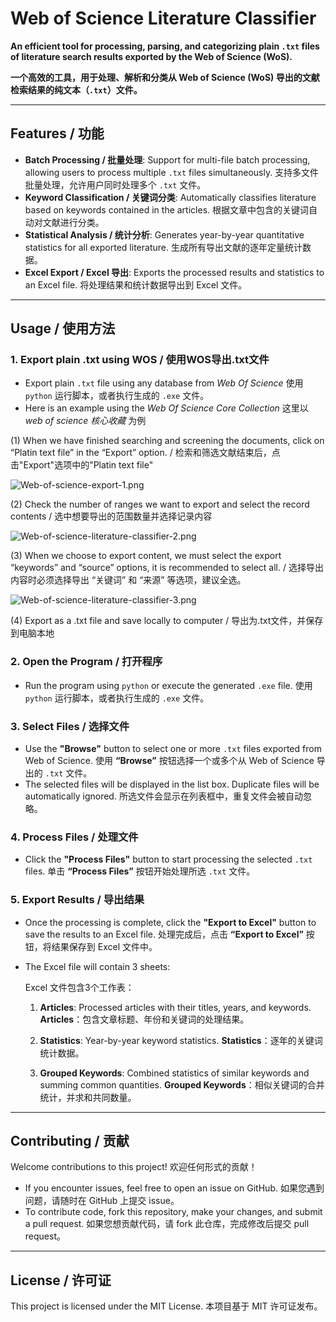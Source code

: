 # Web of Science Literature Classifier

**An efficient tool for processing, parsing, and categorizing plain `.txt` files of literature search results exported by the Web of Science (WoS).**

**一个高效的工具，用于处理、解析和分类从 Web of Science (WoS) 导出的文献检索结果的纯文本（`.txt`）文件。**

------

## Features / 功能

- **Batch Processing / 批量处理**:
  Support for multi-file batch processing, allowing users to process multiple `.txt` files simultaneously.
  支持多文件批量处理，允许用户同时处理多个 `.txt` 文件。
- **Keyword Classification / 关键词分类**:
  Automatically classifies literature based on keywords contained in the articles.
  根据文章中包含的关键词自动对文献进行分类。
- **Statistical Analysis / 统计分析**:
  Generates year-by-year quantitative statistics for all exported literature.
  生成所有导出文献的逐年定量统计数据。
- **Excel Export / Excel 导出**:
  Exports the processed results and statistics to an Excel file.
  将处理结果和统计数据导出到 Excel 文件。

------

## Usage / 使用方法

### 1. Export plain .txt using WOS / 使用WOS导出.txt文件

- Export plain `.txt` file using any database from *Web Of Science*
  使用 `python` 运行脚本，或者执行生成的 `.exe` 文件。
-  Here is an example using the *Web Of Science Core Collection*
  这里以 *web of science 核心收藏* 为例

(1) When we have finished searching and screening the documents, click on “Platin text file” in the “Export” option. / 检索和筛选文献结束后，点击"Export"选项中的"Platin text file"

![Web-of-science-export-1.png](https://www.helloimg.com/i/2025/01/07/677c4c9339b55.png)

(2) Check the number of ranges we want to export and select the record contents / 选中想要导出的范围数量并选择记录内容

![Web-of-science-literature-classifier-2.png](https://www.helloimg.com/i/2025/01/07/677c4e824c001.png)

(3) When we choose to export content, we must select the export “keywords” and “source” options, it is recommended to select all. /  选择导出内容时必须选择导出 “关键词” 和 “来源” 等选项，建议全选。

![Web-of-science-literature-classifier-3.png](https://www.helloimg.com/i/2025/01/07/677c4f2a213a6.png)

(4) Export as a .txt file and save locally to computer / 导出为.txt文件，并保存到电脑本地

### 2. Open the Program / 打开程序

- Run the program using `python` or execute the generated `.exe` file.
  使用 `python` 运行脚本，或者执行生成的 `.exe` 文件。

### 3. Select Files / 选择文件

- Use the **"Browse"** button to select one or more `.txt` files exported from Web of Science.
  使用 **“Browse”** 按钮选择一个或多个从 Web of Science 导出的 `.txt` 文件。
- The selected files will be displayed in the list box. Duplicate files will be automatically ignored.
  所选文件会显示在列表框中，重复文件会被自动忽略。

### 4. Process Files / 处理文件

- Click the **"Process Files"** button to start processing the selected `.txt` files.
  单击 **“Process Files”** 按钮开始处理所选 `.txt` 文件。

### 5. Export Results / 导出结果

- Once the processing is complete, click the **"Export to Excel"** button to save the results to an Excel file.
  处理完成后，点击 **“Export to Excel”** 按钮，将结果保存到 Excel 文件中。

- The Excel file will contain 3 sheets:

  Excel 文件包含3个工作表：

  1. **Articles**: Processed articles with their titles, years, and keywords.
     **Articles**：包含文章标题、年份和关键词的处理结果。
  
  2. **Statistics**: Year-by-year keyword statistics.
     **Statistics**：逐年的关键词统计数据。
  
  3. **Grouped Keywords**: Combined statistics of similar keywords and summing common quantities.
     **Grouped Keywords**：相似关键词的合并统计，并求和共同数量。
  

------

## Contributing / 贡献

Welcome contributions to this project!
欢迎任何形式的贡献！

- If you encounter issues, feel free to open an issue on GitHub.
  如果您遇到问题，请随时在 GitHub 上提交 issue。
- To contribute code, fork this repository, make your changes, and submit a pull request.
  如果您想贡献代码，请 fork 此仓库，完成修改后提交 pull request。

------

## License / 许可证

This project is licensed under the MIT License.
本项目基于 MIT 许可证发布。
